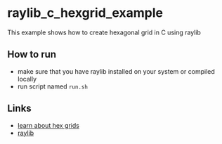 # raylib_c_hexgrid_example
This example shows how to create hexagonal grid in C using raylib

## How to run
- make sure that you have raylib installed on your system or compiled locally
- run script named `run.sh`

## Links
- [learn about hex grids](https://www.redblobgames.com/grids/hexagons/)
- [raylib](https://www.raylib.com/)

